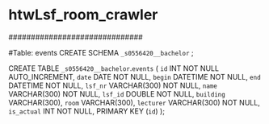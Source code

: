 # htwLsf_room_crawler
##############################

#Table: events
CREATE SCHEMA `_s0556420__bachelor` ;

CREATE TABLE `_s0556420__bachelor`.`events` (
  `id` INT NOT NULL AUTO_INCREMENT,
  `date` DATE NOT NULL,
  `begin` DATETIME NOT NULL,
  `end` DATETIME NOT NULL,
  `lsf_nr` VARCHAR(300) NOT NULL,
  `name` VARCHAR(300) NOT NULL,
  `lsf_id` DOUBLE NOT NULL,
  `building` VARCHAR(300),
  `room` VARCHAR(300),
  `lecturer` VARCHAR(300) NOT NULL,
  `is_actual` INT NOT NULL,
  PRIMARY KEY (`id`)
  );
  
  
  
  